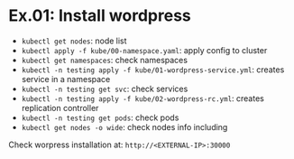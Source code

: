 # Ex.01: Install wordpress

* `kubectl get nodes`: node list
* `kubectl apply -f kube/00-namespace.yaml`: apply config to cluster 
* `kubectl get namespaces`: check namespaces
* `kubectl -n testing apply -f kube/01-wordpress-service.yml`: creates service in a namespace 
* `kubectl -n testing get svc`: check services
* `kubectl -n testing apply -f kube/02-wordpress-rc.yml`: creates replication controller 
* `kubectl -n testing get pods`: check pods
* `kubectl get nodes -o wide`: check nodes info including <EXTERNAL-IP>

Check worpress installation at: `http://<EXTERNAL-IP>:30000`

